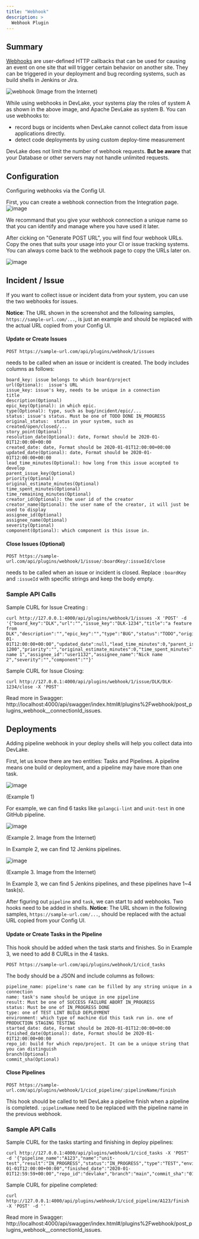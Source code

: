 ```yaml
---
title: "Webhook"
description: >
  Webhook Plugin
---
```


## Summary

[Webhooks](https://en.wikipedia.org/wiki/Webhook) are user-defined HTTP callbacks that can be used for causing an event on one site that will trigger certain behavior on another site. They can be triggered in your deployment and bug recording systems, such as build shells in Jenkins or Jira. 

![webhook](https://user-images.githubusercontent.com/3294100/191303047-b66ece00-5095-420e-b52a-b61146de0d43.png)
(Image from the Internet)

While using webhooks in DevLake, your systems play the roles of system A as shown in the above image, and Apache DevLake as system B. You can use webhooks to:

* record bugs or incidents when DevLake cannot collect data from issue applications directly.
* detect code deployments by using custom deploy-time measurement 

DevLake does not limit the number of webhook requests. **But be aware** that your Database or other servers may not handle unlimited requests.

## Configuration
Configuring webhooks via the Config UI.

First, you can create a webhook connection from the Integration page. 
![image](https://user-images.githubusercontent.com/3294100/191309840-460fbc9c-15a1-4b12-a510-9ed5ccd8f2b0.png)

We recommand that you give your webhook connection a unique name so that you can identify and manage where you have used it later.

After cicking on "Generate POST URL", you will find four webhook URLs. Copy the ones that suits your usage into your CI or issue tracking systems. You can always come back to the webhook page to copy the URLs later on.

![image](https://user-images.githubusercontent.com/3294100/191400110-327c153f-b236-47e3-88cc-85bf8fcae310.png)



## Incident / Issue

If you want to collect issue or incident data from your system, you can use the two webhooks for issues. 

**Notice**: The URL shown in the screenshot and the following samples, `https://sample-url.com/...`, is just an example and should be replaced with the actual URL copied from your Config UI.

#### Update or Create Issues

`POST https://sample-url.com/api/plugins/webhook/1/issues`

needs to be called when an issue or incident is created. The body includes columns as follows:

```
board_key: issue belongs to which board/project
url(Optional):  issue's URL
issue_key: issue's key, needs to be unique in a connection
title
description(Optional)
epic_key(Optional): in which epic.
type(Optional): type, such as bug/incident/epic/...
status: issue's status. Must be one of TODO DONE IN_PROGRESS
original_status:  status in your system, such as created/open/closed/...
story_point(Optional)
resolution_date(Optional): date, Format should be 2020-01-01T12:00:00+00:00
created_date: date, Format should be 2020-01-01T12:00:00+00:00
updated_date(Optional): date, Format should be 2020-01-01T12:00:00+00:00
lead_time_minutes(Optional): how long from this issue accepted to develop
parent_issue_key(Optional)
priority(Optional)
original_estimate_minutes(Optional)
time_spent_minutes(Optional)
time_remaining_minutes(Optional)
creator_id(Optional): the user id of the creator
creator_name(Optional): the user name of the creator, it will just be used to display
assignee_id(Optional)
assignee_name(Optional)
severity(Optional)
component(Optional): which component is this issue in.
```



#### Close Issues (Optional)

`POST https://sample-url.com/api/plugins/webhook/1/issue/:boardKey/:issueId/close`

needs to be called when an issue or incident is closed. Replace `:boardKey` and `:issueId` with specific strings and keep the body empty.



### Sample API Calls

Sample CURL for Issue Creating :

```
curl http://127.0.0.1:4000/api/plugins/webhook/1/issues -X 'POST' -d '{"board_key":"DLK","url":"","issue_key":"DLK-1234","title":"a feature from DLK","description":"","epic_key":"","type":"BUG","status":"TODO","original_status":"created","story_point":0,"resolution_date":null,"created_date":"2020-01-01T12:00:00+00:00","updated_date":null,"lead_time_minutes":0,"parent_issue_key":"DLK-1200","priority":"","original_estimate_minutes":0,"time_spent_minutes":0,"time_remaining_minutes":0,"creator_id":"user1131","creator_name":"Nick name 1","assignee_id":"user1132","assignee_name":"Nick name 2","severity":"","component":""}'
```

Sample CURL for Issue Closing:

```
curl http://127.0.0.1:4000/api/plugins/webhook/1/issue/DLK/DLK-1234/close -X 'POST'
```

Read more in Swagger: http://localhost:4000/api/swagger/index.html#/plugins%2Fwebhook/post_plugins_webhook__connectionId_issues. 

## Deployments

Adding pipeline webhook in your deploy shells will help you collect data into DevLake.

First, let us know there are two entities: Tasks and Pipelines. A pipeline means one build or deployment, and a pipeline may have more than one task.

![image](https://user-images.githubusercontent.com/3294100/191319143-ea5e9546-1c6d-4b2a-abba-95375cfdcec3.png)

(Example 1)

For example, we can find 6 tasks like `golangci-lint` and `unit-test` in one GitHub pipeline.

![image](https://user-images.githubusercontent.com/3294100/191319924-f05c4790-d368-4fe4-8c07-dea43e1dd2f3.png)

(Example 2. Image from the Internet)

In Example 2, we can find 12 Jenkins pipelines.

![image](https://user-images.githubusercontent.com/3294100/191320316-19e5a88f-550d-4460-b631-da634436e6e0.png)

(Example 3. Image from the Internet)

In Example 3, we can find 5 Jenkins pipelines, and these pipelines have 1~4 task(s).



After figuring out `pipeline` and `task`, we can start to add webhooks. Two hooks need to be added in shells. **Notice**: The URL shown in the following samples, `https://sample-url.com/...`, should be replaced with the actual URL copied from your Config UI.

#### Update or Create Tasks in the Pipeline

This hook should be added when the task starts and finishes. So in Example 3, we need to add 8 CURLs in the 4 tasks.

`POST https://sample-url.com/api/plugins/webhook/1/cicd_tasks`

The body should be a JSON and include columns as follows:

```
pipeline_name: pipeline's name can be filled by any string unique in a connection
name: task's name should be unique in one pipeline
result: Must be one of SUCCESS FAILURE ABORT IN_PROGRESS
status: Must be one of IN_PROGRESS DONE
type: one of TEST LINT BUILD DEPLOYMENT
environment: which type of machine did this task run in. one of PRODUCTION STAGING TESTING
started_date: date, Format should be 2020-01-01T12:00:00+00:00
finished_date(Optional): date, Format should be 2020-01-01T12:00:00+00:00
repo_id: build for which repo/project. It can be a unique string that you can distinguish
branch(Optional)
commit_sha(Optional)
```



#### Close Pipelines

`POST https://sample-url.com/api/plugins/webhook/1/cicd_pipeline/:pipelineName/finish`

This hook should be called to tell DevLake a pipeline finish when a pipeline is completed. `:pipelineName` need to be replaced with the pipeline name in the previous webhook.

### Sample API Calls

Sample CURL for the tasks starting and finishing in deploy pipelines:

```
curl http://127.0.0.1:4000/api/plugins/webhook/1/cicd_tasks -X 'POST' -d '{"pipeline_name":"A123","name":"unit-test","result":"IN_PROGRESS","status":"IN_PROGRESS","type":"TEST","environment":"PRODUCTION","created_date":"2020-01-01T12:00:00+00:00","finished_date":"2020-01-01T12:59:59+00:00","repo_id":"devlake","branch":"main","commit_sha":"015e3d3b480e417aede5a1293bd61de9b0fd051d"}'
```

Sample CURL for pipeline completed:

```
curl http://127.0.0.1:4000/api/plugins/webhook/1/cicd_pipeline/A123/finish -X 'POST' -d ''
```

Read more in Swagger: http://localhost:4000/api/swagger/index.html#/plugins%2Fwebhook/post_plugins_webhook__connectionId_issues. 
